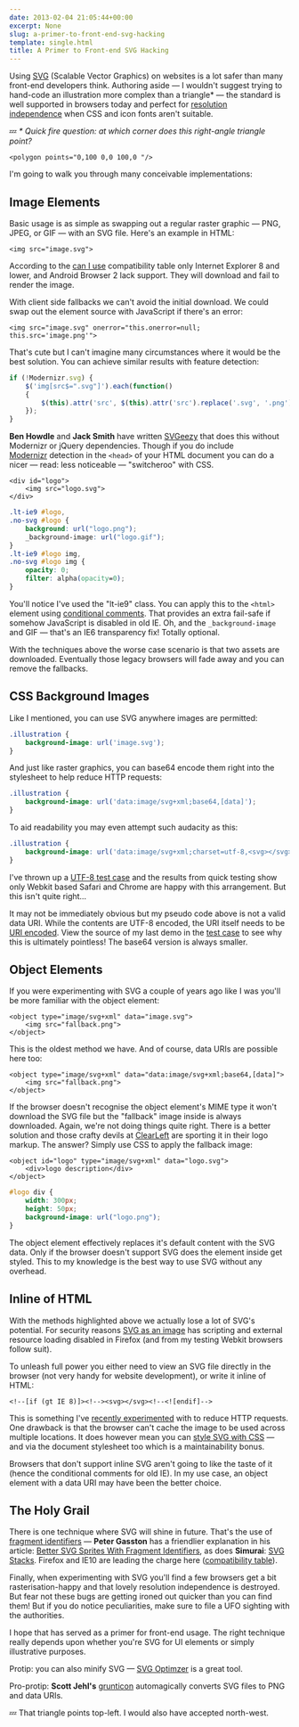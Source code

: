 ```yaml
---
date: 2013-02-04 21:05:44+00:00
excerpt: None
slug: a-primer-to-front-end-svg-hacking
template: single.html
title: A Primer to Front-end SVG Hacking
---
```


Using [SVG](https://developer.mozilla.org/en/docs/SVG) (Scalable Vector Graphics) on websites is a lot safer than many front-end developers think. Authoring aside — I wouldn't suggest trying to hand-code an illustration more complex than a triangle* — the standard is well supported in browsers today and perfect for [resolution independence](http://coding.smashingmagazine.com/2012/01/16/resolution-independence-with-svg/) when CSS and icon fonts aren't suitable.

💤 _* Quick fire question: at which corner does this right-angle triangle point?_

````markup
<polygon points="0,100 0,0 100,0 "/>
````

I'm going to walk you through many conceivable implementations:

## Image Elements

Basic usage is as simple as swapping out a regular raster graphic — PNG, JPEG, or GIF — with an SVG file. Here's an example in HTML:

````markup
<img src="image.svg">
````

According to the [can I use](http://caniuse.com/#search=SVG) compatibility table only Internet Explorer 8 and lower, and Android Browser 2 lack support. They will download and fail to render the image.

With client side fallbacks we can't avoid the initial download. We could swap out the element source with JavaScript if there's an error:

````markup
<img src="image.svg" onerror="this.onerror=null; this.src='image.png'">
````

That's cute but I can't imagine many circumstances where it would be the best solution. You can achieve similar results with feature detection:

````javascript
if (!Modernizr.svg) {
    $('img[src$=".svg"]').each(function()
    {
        $(this).attr('src', $(this).attr('src').replace('.svg', '.png'));
    });
}
````

**Ben Howdle** and **Jack Smith** have written [SVGeezy](http://benhowdle.im/svgeezy/) that does this without Modernizr or jQuery dependencies. Though if you do include [Modernizr](http://modernizr.com/) detection in the `<head>` of your HTML document you can do a nicer — read: less noticeable — "switcheroo" with CSS.

````markup
<div id="logo">
    <img src="logo.svg">
</div>
````

````css
.lt-ie9 #logo,
.no-svg #logo {
    background: url("logo.png");
    _background-image: url("logo.gif");
}
.lt-ie9 #logo img,
.no-svg #logo img {
    opacity: 0;
    filter: alpha(opacity=0);
}
````

You'll notice I've used the "lt-ie9" class. You can apply this to the `<html>` element using [conditional comments](http://www.quirksmode.org/css/condcom.html). That provides an extra fail-safe if somehow JavaScript is disabled in old IE. Oh, and the `_background-image` and GIF — that's an IE6 transparency fix! Totally optional.

With the techniques above the worse case scenario is that two assets are downloaded. Eventually those legacy browsers will fade away and you can remove the fallbacks.

## CSS Background Images

Like I mentioned, you can use SVG anywhere images are permitted:

````css
.illustration {
    background-image: url('image.svg');
}
````

And just like raster graphics, you can base64 encode them right into the stylesheet to help reduce HTTP requests:

````css
.illustration {
    background-image: url('data:image/svg+xml;base64,[data]');
}
````

To aid readability you may even attempt such audacity as this:

````css
.illustration {
    background-image: url('data:image/svg+xml;charset=utf-8,<svg></svg>');
}
````

I've thrown up a [UTF-8 test case](/demos/svg/utf8uri/test2.html) and the results from quick testing show only Webkit based Safari and Chrome are happy with this arrangement. But this isn't quite right…

It may not be immediately obvious but my pseudo code above is not a valid data URI. While the contents are UTF-8 encoded, the URI itself needs to be [URI encoded](http://en.wikipedia.org/wiki/Percent-encoding). View the source of my last demo in the [test case](/demos/svg/utf8uri/test2.html) to see why this is ultimately pointless! The base64 version is always smaller.

## Object Elements

If you were experimenting with SVG a couple of years ago like I was you'll be more familiar with the object element:

````markup
<object type="image/svg+xml" data="image.svg">
    <img src="fallback.png">
</object>
````

This is the oldest method we have. And of course, data URIs are possible here too:

````markup
<object type="image/svg+xml" data="data:image/svg+xml;base64,[data]">
    <img src="fallback.png">
</object>
````

If the browser doesn't recognise the object element's MIME type it won't download the SVG file but the "fallback" image inside is always downloaded. Again, we're not doing things quite right. There is a better solution and those crafty devils at [ClearLeft](http://clearleft.com/) are sporting it in their logo markup. The answer? Simply use CSS to apply the fallback image:

````markup
<object id="logo" type="image/svg+xml" data="logo.svg">
    <div>logo description</div>
</object>
````

````css
#logo div {
    width: 300px;
    height: 50px;
    background-image: url("logo.png");
}
````

The object element effectively replaces it's default content with the SVG data. Only if the browser doesn't support SVG does the element inside get styled. This to my knowledge is the best way to use SVG without any overhead.

## Inline of HTML

With the methods highlighted above we actually lose a lot of SVG's potential. For security reasons [SVG as an image](https://developer.mozilla.org/en-US/docs/SVG/SVG_as_an_Image) has scripting and external resource loading disabled in Firefox (and from my testing Webkit browsers follow suit).

To unleash full power you either need to view an SVG file directly in the browser (not very handy for website development), or write it inline of HTML:

````markup
<!--[if (gt IE 8)]><!--><svg></svg><!--<![endif]-->
````

This is something I've [recently experimented](/2013/01/28/gloople-responsive-design-review/) with to reduce HTTP requests. One drawback is that the browser can't cache the image to be used across multiple locations. It does however mean you can [style SVG with CSS](https://developer.mozilla.org/en-US/docs/CSS/Getting_Started/SVG_and_CSS) — and via the document stylesheet too which is a maintainability bonus.

Browsers that don't support inline SVG aren't going to like the taste of it (hence the conditional comments for old IE). In my use case, an object element with a data URI may have been the better choice.

## The Holy Grail

There is one technique where SVG will shine in future. That's the use of [fragment identifiers](http://www.w3.org/TR/SVG/linking.html#LinksIntoSVG) — **Peter Gasston** has a friendlier explanation in his article: [Better SVG Sprites With Fragment Identifiers](http://www.broken-links.com/2012/08/14/better-svg-sprites-with-fragment-identifiers/), as does **Simurai**: [SVG Stacks](http://simurai.com/post/20251013889/svg-stacks). Firefox and IE10 are leading the charge here ([compatibility table](http://caniuse.com/svg-fragment)).

Finally, when experimenting with SVG you'll find a few browsers get a bit rasterisation-happy and that lovely resolution independence is destroyed. But fear not these bugs are getting ironed out quicker than you can find them! But if you do notice peculiarities, make sure to file a UFO sighting with the authorities.

I hope that has served as a primer for front-end usage. The right technique really depends upon whether you're SVG for UI elements or simply illustrative purposes.

Protip: you can also minify SVG — [SVG Optimzer](https://github.com/svg/svgo) is a great tool.

Pro-protip: **Scott Jehl's** [grunticon](https://github.com/filamentgroup/grunticon) automagically converts SVG files to PNG and data URIs.

💤 That triangle points top-left. I would also have accepted north-west.

